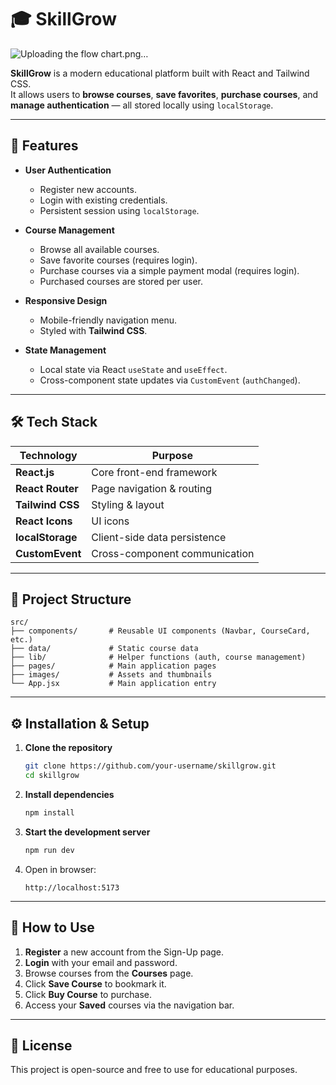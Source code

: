 # 🎓 SkillGrow
![Uploading the flow chart.png…]()

**SkillGrow** is a modern educational platform built with React and Tailwind CSS.  
It allows users to **browse courses**, **save favorites**, **purchase courses**, and **manage authentication** — all stored locally using `localStorage`.

---

## 🚀 Features

- **User Authentication**
  - Register new accounts.
  - Login with existing credentials.
  - Persistent session using `localStorage`.

- **Course Management**
  - Browse all available courses.
  - Save favorite courses (requires login).
  - Purchase courses via a simple payment modal (requires login).
  - Purchased courses are stored per user.

- **Responsive Design**
  - Mobile-friendly navigation menu.
  - Styled with **Tailwind CSS**.

- **State Management**
  - Local state via React `useState` and `useEffect`.
  - Cross-component state updates via `CustomEvent` (`authChanged`).

---

## 🛠 Tech Stack

| Technology         | Purpose |
|--------------------|---------|
| **React.js**       | Core front-end framework |
| **React Router**   | Page navigation & routing |
| **Tailwind CSS**   | Styling & layout |
| **React Icons**    | UI icons |
| **localStorage**   | Client-side data persistence |
| **CustomEvent**    | Cross-component communication |

---

## 📂 Project Structure

```
src/
├── components/       # Reusable UI components (Navbar, CourseCard, etc.)
├── data/             # Static course data
├── lib/              # Helper functions (auth, course management)
├── pages/            # Main application pages
├── images/           # Assets and thumbnails
└── App.jsx           # Main application entry
```

---

## ⚙️ Installation & Setup

1. **Clone the repository**
   ```bash
   git clone https://github.com/your-username/skillgrow.git
   cd skillgrow
   ```

2. **Install dependencies**
   ```bash
   npm install
   ```

3. **Start the development server**
   ```bash
   npm run dev
   ```

4. Open in browser:
   ```
   http://localhost:5173
   ```

---

## 🧪 How to Use

1. **Register** a new account from the Sign-Up page.
2. **Login** with your email and password.
3. Browse courses from the **Courses** page.
4. Click **Save Course** to bookmark it.
5. Click **Buy Course** to purchase.
6. Access your **Saved** courses via the navigation bar.

---

## 📜 License

This project is open-source and free to use for educational purposes.
